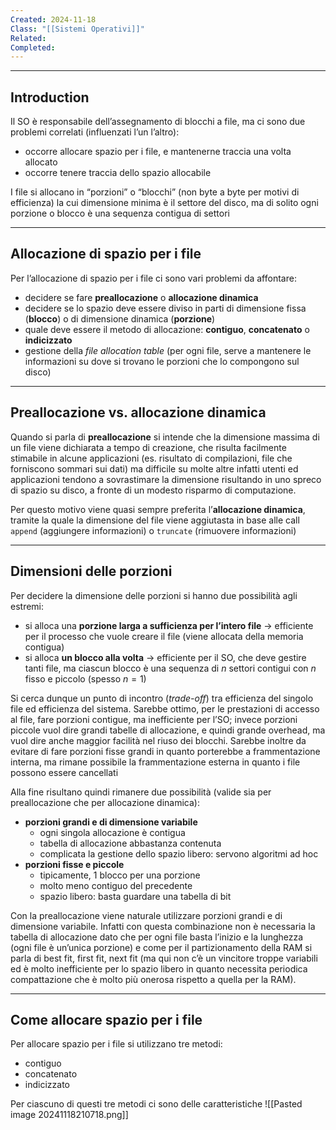 ```yaml
---
Created: 2024-11-18
Class: "[[Sistemi Operativi]]"
Related: 
Completed:
---
```

---
## Introduction
Il SO è responsabile dell’assegnamento di blocchi a file, ma ci sono due problemi correlati (influenzati l’un l’altro):
- occorre allocare spazio per i file, e mantenerne traccia una volta allocato
- occorre tenere traccia dello spazio allocabile

I file si allocano in “porzioni” o “blocchi” (non byte a byte per motivi di efficienza) la cui dimensione minima è il settore del disco, ma di solito ogni porzione o blocco è una sequenza contigua di settori

---
## Allocazione di spazio per i file
Per l’allocazione di spazio per i file ci sono vari problemi da affontare:
- decidere se fare **preallocazione** o **allocazione dinamica**
- decidere se lo spazio deve essere diviso in parti di dimensione fissa (**blocco**) o di dimensione dinamica (**porzione**)
- quale deve essere il metodo di allocazione: **contiguo**, **concatenato** o **indicizzato**
- gestione della *file allocation table* (per ogni file, serve a mantenere le informazioni su dove si trovano le porzioni che lo compongono sul disco)

---
## Preallocazione vs. allocazione dinamica
Quando si parla di **preallocazione** si intende che la dimensione massima di un file viene dichiarata a tempo di creazione, che risulta facilmente stimabile in alcune applicazioni (es. risultato di compilazioni, file che forniscono sommari sui dati) ma difficile su molte altre infatti utenti ed applicazioni tendono a sovrastimare la dimensione risultando in uno spreco di spazio su disco, a fronte di un modesto risparmo di computazione.

Per questo motivo viene quasi sempre preferita l’**allocazione dinamica**, tramite la quale la dimensione del file viene aggiutasta in base alle call `append` (aggiungere informazioni) o `truncate` (rimuovere informazioni)

---
## Dimensioni delle porzioni
Per decidere la dimensione delle porzioni si hanno due possibilità agli estremi:
- si alloca una **porzione larga a sufficienza per l’intero file** → efficiente per il processo che vuole creare il file (viene allocata della memoria contigua)
- si alloca **un blocco alla volta** → efficiente per il SO, che deve gestire tanti file, ma ciascun blocco è una sequenza di $n$ settori contigui con $n$ fisso e piccolo (spesso $n=1$)

Si cerca dunque un punto di incontro (*trade-off*) tra efficienza del singolo file ed efficienza del sistema.
Sarebbe ottimo, per le prestazioni di accesso al file, fare porzioni contigue, ma inefficiente per l’SO; invece porzioni piccole vuol dire grandi tabelle di allocazione, e quindi grande overhead, ma vuol dire anche maggior facilità nel riuso dei blocchi.
Sarebbe inoltre da evitare di fare porzioni fisse grandi in quanto porterebbe a frammentazione interna, ma rimane possibile la frammentazione esterna in quanto i file possono essere cancellati

Alla fine risultano quindi rimanere due possibilità (valide sia per preallocazione che per allocazione dinamica):
- **porzioni grandi e di dimensione variabile**
	- ogni singola allocazione è contigua
	- tabella di allocazione abbastanza contenuta
	- complicata la gestione dello spazio libero: servono algoritmi ad hoc
- **porzioni fisse e piccole**
	- tipicamente, 1 blocco per una porzione
	- molto meno contiguo del precedente
	- spazio libero: basta guardare una tabella di bit

Con la preallocazione viene naturale utilizzare porzioni grandi e di dimensione variabile. Infatti con questa combinazione non è necessaria la tabella di allocazione dato che per ogni file basta l’inizio e la lunghezza (ogni file è un’unica porzione) e come per il partizionamento della RAM si parla di best fit, first fit, next fit (ma qui non c’è un vincitore troppe variabili ed è molto inefficiente per lo spazio libero in quanto necessita periodica compattazione che è molto più onerosa rispetto a quella per la RAM).

---
## Come allocare spazio per i file
Per allocare spazio per i file si utilizzano tre metodi:
- contiguo
- concatenato
- indicizzato

 Per ciascuno di questi tre metodi ci sono delle caratteristiche
 ![[Pasted image 20241118210718.png]]
 